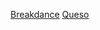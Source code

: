 [Breakdance](https://breakdance.github.io/breakdance/)
[Queso](https://breakdance.github.io/breakdance/)
